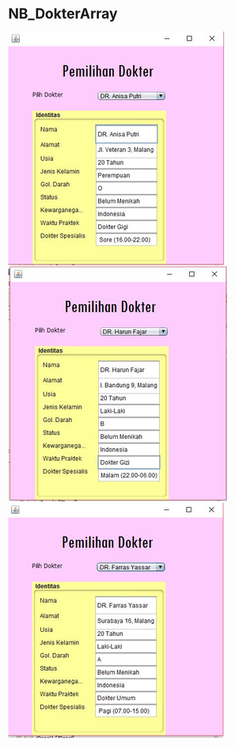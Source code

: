 # NB_DokterArray
![Images](https://github.com/Nabillabsyrl/NB_DokterArray/blob/master/1.JPG)
![Images](https://github.com/Nabillabsyrl/NB_DokterArray/blob/master/2.JPG)
![Images](https://github.com/Nabillabsyrl/NB_DokterArray/blob/master/Capture.JPG)
